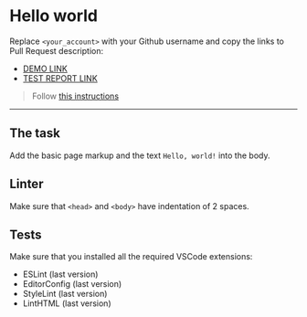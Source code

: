 # Hello world

Replace `<your_account>` with your Github username and copy the links to Pull Request description:
- [DEMO LINK](https://ivanbilotserkivskiy.github.io/layout_hello-world/)
- [TEST REPORT LINK](https://ivanbilotserkivskiy.github.io/layout_hello-world/report/html_report/ )

> Follow [this instructions](https://mate-academy.github.io/layout_task-guideline/#how-to-solve-the-layout-tasks-on-github)
___

## The task

Add the basic page markup and the text `Hello, world!` into the body.

## Linter

Make sure that `<head>` and `<body>` have indentation of 2 spaces.

## Tests

Make sure that you installed all the required VSCode extensions:

- ESLint (last version)
- EditorConfig (last version)
- StyleLint (last version)
- LintHTML (last version)
